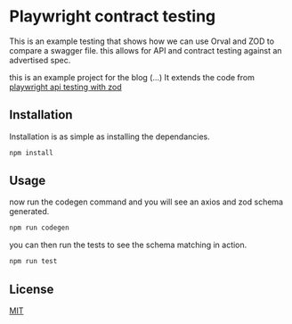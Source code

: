 # Playwright contract testing
This is an example testing that shows how we can use Orval and ZOD to compare a swagger file.
this allows for API and contract testing against an advertised spec.

this is an example project for the blog (...)
It extends the code from [playwright api testing with zod](https://timdeschryver.dev/blog/playwright-api-testing-with-zod)

## Installation
Installation is as simple as installing the dependancies.
```bash
npm install
```

## Usage
now run the codegen command and you will see an axios and zod schema generated.

```bash
npm run codegen

```

you can then run the tests to see the schema matching in action.
```bash
npm run test

```
## License

[MIT](https://choosealicense.com/licenses/mit/)